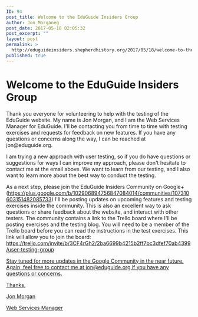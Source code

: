```yaml
---
ID: 94
post_title: Welcome to the EduGuide Insiders Group
author: Jon Morganeg
post_date: 2017-05-18 02:05:32
post_excerpt: ""
layout: post
permalink: >
  http://eduguideinsiders.shepherdhistory.org/2017/05/18/welcome-to-the-eduguide-insiders-group/
published: true
---
```

<h1>Welcome to the EduGuide Insiders Group</h1>
<p></p>
<p>Thank you everyone for volunteering to help with the testing of the EduGuide website. My name is Jon Morgan, and I am the Web Services Manager for EduGuide. I'll be contacting you from time to time with testing exercises and requests for feedback on new features. If you have any questions or concerns along the way, I can be reached at jon@eduguide.org.</p>
<p></p>
<p>I am trying a new approach with user testing, so if you do have questions or suggestions for ways I can improve my approach, please don't hesitate to contact me at the email above. We want to learn from our testing, and I also want to learn more about the best way to conduct the testing.</p>
<p></p>
<p>As a next step, please join the EduGuide Insiders Community on Google+ (<a href="https://plus.google.com/b/102906894756847084014/communities/107310603151482085733">https://plus.google.com/b/102906894756847084014/communities/107310603151482085733</a>) I'll be posting updates on upcoming features and testing exercises inside the community. This is also an excellent way to ask questions or share feedback about the website, and interact with other testers. The community contains a link to the Trello board where I'll be posting exercises and the testing blog. You will need to be a member of the Trello board before you can read the instructions in the test exercises. This link will allow you to join the board: <a href="https://trello.com/invite/b/3CF4rGh2/2ba6699b4215b2ff7bc3dfef70ab4399/user-testing-group">https://trello.com/invite/b/3CF4rGh2/2ba6699b4215b2ff7bc3dfef70ab4399/user-testing-group</p>
<p><u></u></p>
<p>Stay tuned for more updates in the Google Community in the near future. Again, feel free to contact me at jon@eduguide.org if you have any questions or concerns.</p>
<p></p>
<p>Thanks,</p>
<p></p>
<p>Jon Morgan</p>
<p>Web Services Manager</p>